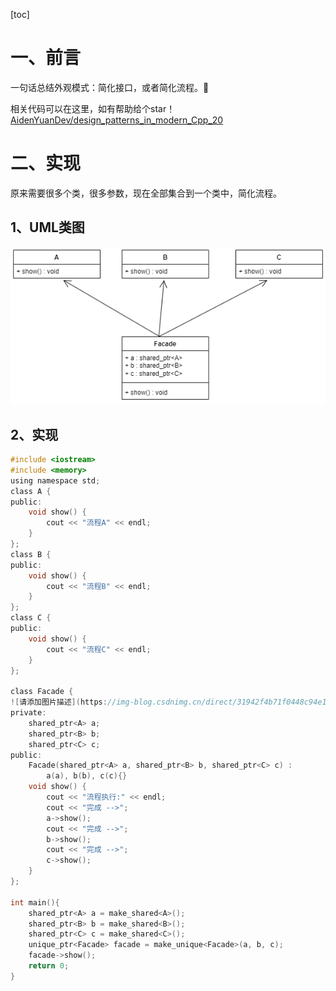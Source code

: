 [toc]

# 一、前言
一句话总结外观模式：简化接口，或者简化流程。🙂

相关代码可以在这里，如有帮助给个star！[AidenYuanDev/design_patterns_in_modern_Cpp_20](https://github.com/AidenYuanDev/design_patterns_in_modern_Cpp_20)

# 二、实现
原来需要很多个类，很多参数，现在全部集合到一个类中，简化流程。
## 1、UML类图
![外观模式](.\图片(image)\外观模式.png)
## 2、实现
~~~c
#include <iostream>
#include <memory>
using namespace std;
class A {
public:
    void show() {
        cout << "流程A" << endl;
    }
};
class B {
public:
    void show() {
        cout << "流程B" << endl;
    }
};
class C {
public:
    void show() {
        cout << "流程C" << endl;
    }
};

class Facade {
![请添加图片描述](https://img-blog.csdnimg.cn/direct/31942f4b71f0448c94e1e215dbf96980.png)
private:
    shared_ptr<A> a;
    shared_ptr<B> b;
    shared_ptr<C> c;
public:
    Facade(shared_ptr<A> a, shared_ptr<B> b, shared_ptr<C> c) :
        a(a), b(b), c(c){}
    void show() {
        cout << "流程执行:" << endl;
        cout << "完成 -->";
        a->show();
        cout << "完成 -->";
        b->show();
        cout << "完成 -->";
        c->show();
    }
};

int main(){
    shared_ptr<A> a = make_shared<A>();
    shared_ptr<B> b = make_shared<B>();
    shared_ptr<C> c = make_shared<C>();
    unique_ptr<Facade> facade = make_unique<Facade>(a, b, c);
    facade->show();
    return 0;
}
~~~